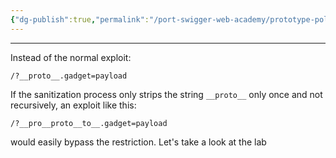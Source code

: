 ```yaml
---
{"dg-publish":true,"permalink":"/port-swigger-web-academy/prototype-pollution/client-side-prototype-pollution/bypassing-weak-key-sanitization/"}
---
```



---

Instead of the normal exploit:

```
/?__proto__.gadget=payload
```

If the sanitization process only strips the string `__proto__` only once and not recursively, an exploit like this:

```
/?__pro__proto__to__.gadget=payload
```
 
would easily bypass the restriction. Let's take a look at the lab


